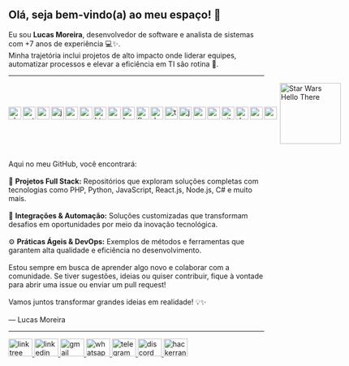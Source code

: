 <h2 align="left">Olá, seja bem-vindo(a) ao meu espaço! 👋</h2>

<p align="left">
  Eu sou <strong>Lucas Moreira</strong>, desenvolvedor de software e analista de sistemas com +7 anos de experiência 💻✨.<br />
  Minha trajetória inclui projetos de alto impacto onde liderar equipes, automatizar processos e elevar a eficiência em TI são rotina 🚀.
</p>

---

<div style="display: flex; align-items: center; flex-wrap: nowrap;">

  <!-- Ícones (cada um com height de 25px e margin-right pequena) -->
  <img src="https://cdn.jsdelivr.net/gh/devicons/devicon/icons/php/php-original.svg" alt="php logo" style="height:25px; margin-right:3px;" />
  <img src="https://cdn.jsdelivr.net/gh/devicons/devicon/icons/python/python-original.svg" alt="python logo" style="height:25px; margin-right:3px;" />
  <img src="https://cdn.jsdelivr.net/gh/devicons/devicon/icons/csharp/csharp-original.svg" alt="csharp logo" style="height:25px; margin-right:3px;" />
  <img src="https://cdn.jsdelivr.net/gh/devicons/devicon/icons/javascript/javascript-original.svg" alt="javascript logo" style="height:25px; margin-right:3px;" />
  <img src="https://cdn.jsdelivr.net/gh/devicons/devicon/icons/react/react-original.svg" alt="react logo" style="height:25px; margin-right:3px;" />
  <img src="https://cdn.jsdelivr.net/gh/devicons/devicon/icons/nodejs/nodejs-original.svg" alt="nodejs logo" style="height:25px; margin-right:3px;" />
  <img src="https://cdn.jsdelivr.net/gh/devicons/devicon/icons/html5/html5-original.svg" alt="html5 logo" style="height:25px; margin-right:3px;" />
  <img src="https://cdn.jsdelivr.net/gh/devicons/devicon/icons/css3/css3-original.svg" alt="css3 logo" style="height:25px; margin-right:3px;" />
  <img src="https://cdn.jsdelivr.net/gh/devicons/devicon/icons/bootstrap/bootstrap-original.svg" alt="bootstrap logo" style="height:25px; margin-right:3px;" />
  <img src="https://cdn.jsdelivr.net/gh/devicons/devicon/icons/flask/flask-original.svg" alt="flask logo" style="height:25px; margin-right:3px;" />
  <img src="https://cdn.jsdelivr.net/gh/devicons/devicon/icons/dotnetcore/dotnetcore-original.svg" alt="dotnetcore logo" style="height:25px; margin-right:3px;" />
  <img src="https://cdn.jsdelivr.net/gh/devicons/devicon/icons/typescript/typescript-original.svg" alt="typescript logo" style="height:25px; margin-right:3px;" />
  <img src="https://cdn.jsdelivr.net/gh/devicons/devicon/icons/java/java-original.svg" alt="java logo" style="height:25px; margin-right:3px;" />
  <img src="https://cdn.jsdelivr.net/gh/devicons/devicon/icons/mysql/mysql-original.svg" alt="mysql logo" style="height:25px; margin-right:3px;" />
  <img src="https://cdn.jsdelivr.net/gh/devicons/devicon/icons/postgresql/postgresql-original.svg" alt="postgresql logo" style="height:25px; margin-right:3px;" />
  <img src="https://cdn.jsdelivr.net/gh/devicons/devicon/icons/git/git-original.svg" alt="git logo" style="height:25px; margin-right:3px;" />
  <img src="https://cdn.jsdelivr.net/gh/devicons/devicon/icons/docker/docker-original.svg" alt="docker logo" style="height:25px; margin-right:3px;" />
  <img src="https://cdn.jsdelivr.net/gh/devicons/devicon/icons/amazonwebservices/amazonwebservices-line-wordmark.svg" alt="aws logo" style="height:25px; margin-right:3px;" />
  <img src="https://cdn.jsdelivr.net/gh/devicons/devicon/icons/azure/azure-original.svg" alt="azure logo" style="height:25px; margin-right:3px;" />

  <!-- GIF logo logo, posicionado após o ícone da Azure -->
  <img src="https://media1.tenor.com/m/0Akz_GWDQyQAAAAC/star-wars-hello-there.gif" alt="Star Wars Hello There" style="height:120px; margin-left:3px;" />
</div>

<br />

<p align="left">
  Aqui no meu GitHub, você encontrará:<br /><br />
  🚀 <strong>Projetos Full Stack:</strong> Repositórios que exploram soluções completas com tecnologias como PHP, Python, JavaScript, React.js, Node.js, C# e muito mais.<br /><br />
  🔌 <strong>Integrações & Automação:</strong> Soluções customizadas que transformam desafios em oportunidades por meio da inovação tecnológica.<br /><br />
  ⚙️ <strong>Práticas Ágeis & DevOps:</strong> Exemplos de métodos e ferramentas que garantem alta qualidade e eficiência no desenvolvimento.<br /><br />
  Estou sempre em busca de aprender algo novo e colaborar com a comunidade. Se tiver sugestões, ideias ou quiser contribuir, fique à vontade para abrir uma issue ou enviar um pull request!<br /><br />
  Vamos juntos transformar grandes ideias em realidade! 💡✨<br /><br />
  — Lucas Moreira
</p>

---

<div align="left">
  <a href="https://linktr.ee/seudomain">
    <img src="https://raw.githubusercontent.com/maurodesouza/profile-readme-generator/master/src/assets/icons/social/linktree/default.svg" width="47" height="35" alt="linktree logo"/>
  </a>
  <a href="https://www.linkedin.com/in/lucasabmoreira/">
    <img src="https://raw.githubusercontent.com/maurodesouza/profile-readme-generator/master/src/assets/icons/social/linkedin/default.svg" width="47" height="35" alt="linkedin logo"/>
  </a>
  <a href="mailto:lucasabmoreira@gmail.com">
    <img src="https://raw.githubusercontent.com/maurodesouza/profile-readme-generator/master/src/assets/icons/social/gmail/default.svg" width="47" height="35" alt="gmail logo"/>
  </a>
  <a href="https://wa.me/5521996582217">
    <img src="https://raw.githubusercontent.com/maurodesouza/profile-readme-generator/master/src/assets/icons/social/whatsapp/default.svg" width="47" height="35" alt="whatsapp logo"/>
  </a>
  <a href="https://t.me/yourtelegramusername">
    <img src="https://raw.githubusercontent.com/maurodesouza/profile-readme-generator/master/src/assets/icons/social/telegram/default.svg" width="47" height="35" alt="telegram logo"/>
  </a>
  <a href="https://discordapp.com/users/yourdiscordid">
    <img src="https://raw.githubusercontent.com/maurodesouza/profile-readme-generator/master/src/assets/icons/social/discord/default.svg" width="47" height="35" alt="discord logo"/>
  </a>
  <a href="https://www.hackerrank.com/yourusername">
    <img src="https://raw.githubusercontent.com/maurodesouza/profile-readme-generator/master/src/assets/icons/social/hackerrank/default.svg" width="47" height="35" alt="hackerrank logo"/>
  </a>
</div>
